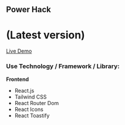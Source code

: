 ## Power Hack

# (Latest version)
[Live Demo](https://www.power-hack.com)

### Use Technology / Framework / Library:
**Frontend**
- React.js
- Tailwind CSS
- React Router Dom
- React Icons
- React Toastify
